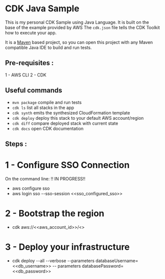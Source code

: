 # CDK Java Sample

This is my personal CDK Sample using Java Language. It is built on the base of the example provided by AWS
The `cdk.json` file tells the CDK Toolkit how to execute your app.

It is a [Maven](https://maven.apache.org/) based project, so you can open this project with any Maven compatible Java
IDE to build and run tests.

## Pre-requisites :

1 - AWS CLI
2 - CDK

## Useful commands

* `mvn package`     compile and run tests
* `cdk ls`          list all stacks in the app
* `cdk synth`       emits the synthesized CloudFormation template
* `cdk deploy`      deploy this stack to your default AWS account/region
* `cdk diff`        compare deployed stack with current state
* `cdk docs`        open CDK documentation

## Steps :

# 1 - Configure SSO Connection
On the command line:
!! IN PROGRESS!!
* aws configure sso
* aws login sso --sso-session <<sso_configured_sso>>

# 2 - Bootstrap the region
* cdk aws://<<aws_account_id>>/<<region>>

# 3 - Deploy your infrastructure
* cdk deploy --all --verbose --parameters databaseUsername=<<db_username>> -- parameters databasePassword=<<db_password>>